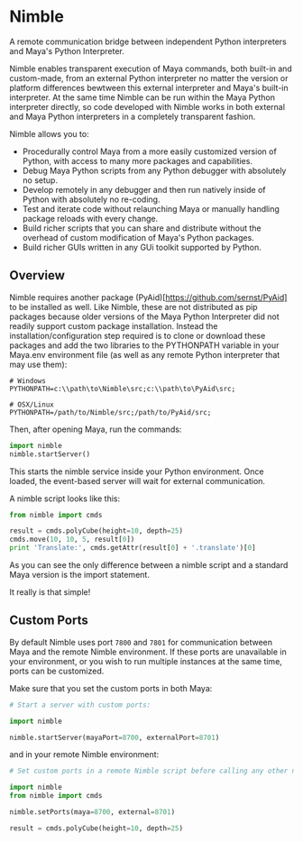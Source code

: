 Nimble
======

A remote communication bridge between independent Python interpreters and Maya's Python Interpreter.

Nimble enables transparent execution of Maya commands, both built-in and custom-made, from an external Python interpreter no matter the version or platform differences bewtween this external interpreter and Maya's built-in interpreter. At the same time Nimble can be run within the Maya Python interpreter directly, so code developed with Nimble works in both external and Maya Python interpreters in a completely transparent fashion.

Nimble allows you to:

 * Procedurally control Maya from a more easily customized version of Python, with access to many more packages and capabilities. 
 * Debug Maya Python scripts from any Python debugger with absolutely no setup.
 * Develop remotely in any debugger and then run natively inside of Python with absolutely no re-coding.
 * Test and iterate code without relaunching Maya or manually handling package reloads with every change.
 * Build richer scripts that you can share and distribute without the overhead of custom modification of Maya's Python packages.
 * Build richer GUIs written in any GUi toolkit supported by Python.

Overview
--------

Nimble requires another package (PyAid)[https://github.com/sernst/PyAid] to be installed as well. Like Nimble, these are not distributed as pip packages because older versions of the Maya Python Interpreter did not readily support custom package installation. Instead the installation/configuration step required is to clone or download these packages and add the two libraries to the PYTHONPATH variable in your Maya.env environment file (as well as any remote Python interpreter that may use them):

```
# Windows
PYTHONPATH=c:\\path\to\Nimble\src;c:\\path\to\PyAid\src;

# OSX/Linux 
PYTHONPATH=/path/to/Nimble/src;/path/to/PyAid/src;
```

Then, after opening Maya, run the commands:

```python
import nimble
nimble.startServer()
```

This starts the nimble service inside your Python environment. Once loaded, the event-based server will wait for external communication.

A nimble script looks like this:

```python
from nimble import cmds

result = cmds.polyCube(height=10, depth=25)
cmds.move(10, 10, 5, result[0])
print 'Translate:', cmds.getAttr(result[0] + '.translate')[0]
```

As you can see the only difference between a nimble script and a standard Maya version is the import statement.

It really is that simple! 

## Custom Ports

By default Nimble uses port `7800` and `7801` for communication between Maya and the remote Nimble environment. If these ports are unavailable in your environment, or you wish to run multiple instances at the same time, ports can be customized.

Make sure that you set the custom ports in both Maya:

```python
# Start a server with custom ports:

import nimble

nimble.startServer(mayaPort=8700, externalPort=8701)
```

and in your remote Nimble environment:

```python
# Set custom ports in a remote Nimble script before calling any other nimble commands

import nimble
from nimble import cmds

nimble.setPorts(maya=8700, external=8701)

result = cmds.polyCube(height=10, depth=25)
```





